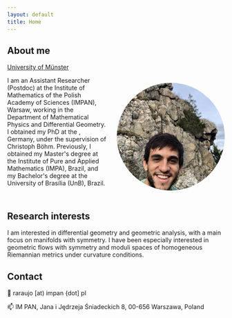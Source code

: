 ```yaml
---
layout: default
title: Home
---
```


## About me
[University of Münster](https://www.uni-muenster.de/en/)

<div style="display: flex; align-items: flex-start; gap: 1.5em;">

<div style="flex: 1;">
I am an Assistant Researcher (Postdoc) at the Institute of Mathematics of the Polish Academy of Sciences (IMPAN), Warsaw, working in the Department of Mathematical Physics and Differential Geometry. I obtained my PhD at the , Germany, under the supervision of Christoph Böhm. Previously, I obtained my Master's degree at the Institute of Pure and Applied Mathematics (IMPA), Brazil, and my Bachelor's degree at the University of Brasília (UnB), Brazil.
</div>

<img src="/assets/img/Araujo_Profile_photo.jpg" alt="Photo of Roberto Araujo"
     style="width: 250px; height: 250px; border-radius: 50%; object-fit: cover;">

</div>

## Research interests
I am interested in differential geometry and geometric analysis, with a main focus on manifolds with symmetry. I have been especially interested in geometric flows with symmetry and moduli spaces of homogeneous Riemannian metrics under curvature conditions. 

## Contact 
📧 raraujo [at) impan {dot] pl

📫  IM PAN,  Jana i Jędrzeja Śniadeckich 8, 00-656 Warszawa, Poland

